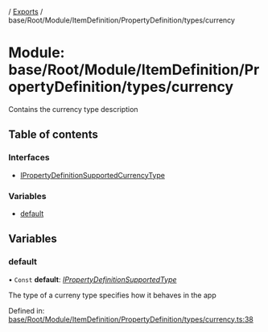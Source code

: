 [](../README.md) / [Exports](../modules.md) / base/Root/Module/ItemDefinition/PropertyDefinition/types/currency

# Module: base/Root/Module/ItemDefinition/PropertyDefinition/types/currency

Contains the currency type description

## Table of contents

### Interfaces

- [IPropertyDefinitionSupportedCurrencyType](../interfaces/base_root_module_itemdefinition_propertydefinition_types_currency.ipropertydefinitionsupportedcurrencytype.md)

### Variables

- [default](base_root_module_itemdefinition_propertydefinition_types_currency.md#default)

## Variables

### default

• `Const` **default**: [*IPropertyDefinitionSupportedType*](../interfaces/base_root_module_itemdefinition_propertydefinition_types.ipropertydefinitionsupportedtype.md)

The type of a curreny type specifies how it behaves in the app

Defined in: [base/Root/Module/ItemDefinition/PropertyDefinition/types/currency.ts:38](https://github.com/onzag/itemize/blob/11a98dec/base/Root/Module/ItemDefinition/PropertyDefinition/types/currency.ts#L38)
